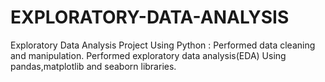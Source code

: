 # EXPLORATORY-DATA-ANALYSIS
Exploratory Data Analysis Project Using Python : Performed data cleaning and manipulation. Performed exploratory data analysis(EDA) Using pandas,matplotlib and seaborn libraries. 
